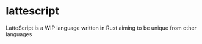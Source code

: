 # lattescript
LatteScript is a WIP language written in Rust aiming to be unique from other languages
